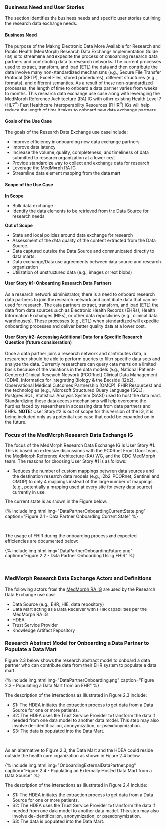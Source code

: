 ### Business Need and User Stories
The section identifies the business needs and specific user stories outlining the research data exchange needs.

#### Business Need
The purpose of the Making Electronic Data More Available for Research and Public Health (MedMorph) Research Data Exchange Implementation Guide (IG) is to streamline and expedite the process of onboarding research data partners and contributing data to research networks. The current processes used to extract, transform, and load (ETL) the data and then contribute the data involve many non-standardized mechanisms (e.g., Secure File Transfer Protocol (SFTP), Excel Files, stored procedures), different structures (e.g., formats), and different semantics. As a result of these non-standardized processes, the length of time to onboard a data partner varies from weeks to months. This research data exchange use case along with leveraging the MedMorph Reference Architecture (RA) IG with other existing Health Level 7 (HL7<sup>®</sup>) Fast Healthcare Interoperability Resources (FHIR<sup>®</sup>) IGs will help reduce the length of time it takes to onboard new data exchange partners. 

#### Goals of the Use Case
The goals of the Research Data Exchange use case include:
* Improve efficiency in onboarding new data exchange partners
* Improve data latency 
* Increase the volume, quality, completeness, and timeliness of data submitted to research organization at a lower cost
* Provide standardize way to collect and exchange data for research
* Leverage the MedMorph RA IG
* Streamline data element mapping from the data mart 

#### Scope of the Use Case

**In Scope**
* Bulk data exchange
* Identify the data elements to be retrieved from the Data Source for research needs

**Out of Scope**
* State and local policies around data exchange for research 
* Assessment of the data quality of the content extracted from the Data Source.
* Data captured outside the Data Source and communicated directly to data marts.
* Data exchange/Data use agreements between data source and research organization
* Utilization of unstructured data (e.g., images or text blobs)
 
#### User Story #1: Onboarding Research Data Partners
As a research network administrator, there is a need to onboard research data partners to join the research network and contribute data that can be used for research. The data partners extract, transform, and load (ETL) the data from data sources such as Electronic Health Records (EHRs), Health Information Exchanges (HIEs), or other data repositories (e.g., clinical data warehouses). These processes (e.g., ETL) when standardized will expedite onboarding processes and deliver better quality data at a lower cost.

#### User Story #2: Accessing Additional Data for a Specific Research Question (future consideration)
Once a data partner joins a research network and contributes data, a researcher should be able to perform queries to filter specific data sets and analyze the data. Currently researchers can query data marts on a limited basis because of the variations in the data models (e.g., National Patient-Centered Clinical Research Network (PCORnet) Clinical Data Management (CDM), Informatics for Integrating Biology & the Bedside (i2b2), Observational Medical Outcomes Partnership (OMOP), FHIR Resources) and the technologies (e.g., Microsoft Structured Query Language (SQL), Postgres SQL, Statistical Analysis System (SAS)) used to host the data mart. Standardizing these data access mechanisms will help overcome the hurdles faced by researchers in accessing data from data partners and EHRs. 
**NOTE:** User Story #2 is out of scope for this version of the IG, it is being included only as a potential use case that could be expanded on in the future.

### Focus of the MedMorph Research Data Exchange IG 

The focus of the MedMorph Research Data Exchange IG is User Story #1. This is based on extensive discussions with the PCORnet Front Door team, the MedMorph Reference Architecture (RA) WG, and the CDC MedMorph team. The reasons for choosing User Story #1 is as follows:

* Reduces the number of custom mappings between data sources and the destination research data models (e.g., i2b2, PCORnet, Sentinel and OMOP) to only 4 mappings instead of the large number of mappings (e.g., potentially a mapping used at every site for every data source) currently in use.

The current state is as shown in the Figure below:

{% include img.html img="DataPartnerOnboardingCurrentState.png" caption="Figure 2.1 - Data Partner Onboarding Current State" %}

<br/>

The usage of FHIR during the onboarding process and expected efficiencies are documented below:


{% include img.html img="DataPartnerOnboardingFuture.png" caption="Figure 2.2 - Data Partner Onboarding Using FHIR" %}


<br/>

### MedMorph Research Data Exchange Actors and Definitions

The following actors from the [MedMorph RA IG]({{site.data.fhir.ver.medmorphIg}}/usecases.html#medmorph-actors-and-definitions) are used by the Research Data Exchange use case:

* Data Source (e.g., EHR, HIE, data repository)
* Data Mart acting as a Data Receiver with FHIR capabilities per the MedMorph RA IG
* HDEA
* Trust Service Provider
* Knowledge Artifact Repository

### Research Abstract Model for Onboarding a Data Partner to Populate a Data Mart

Figure 2.3 below shows the research abstract model to onboard a data partner who can contribute data from their EHR system to populate a data mart.

{% include img.html img="DataPartnerOnboarding.png" caption="Figure 2.3 - Populating a Data Mart from an EHR" %}

The description of the interactions as illustrated in Figure 2.3 include:
* S1: The HDEA initiates the extraction process to get data from a Data Source for one or more patients.
* S2: The HDEA uses the Trust Service Provider to transform the data if needed from one data model to another data model. This step may also involve de-identification, anonymization, or pseudonymization.
* S3: The data is populated into the Data Mart.

<br>

As an alternative to Figure 2.3, the Data Mart and the HDEA could reside outside the health care organization as shown in Figure 2.4 below. 

{% include img.html img="OnboardingExternalDataPartner.png" caption="Figure 2.4 - Populating an Externally Hosted Data Mart from a Data Source" %}

The description of the interactions as illustrated in Figure 2.4 include:
* S1: The HDEA initiates the extraction process to get data from a Data Source for one or more patients.
* S2: The HDEA uses the Trust Service Provider to transform the data if needed from one data model to another data model. This step may also involve de-identification, anonymization, or pseudonymization.
* S3: The data is populated into the Data Mart.

<br>

